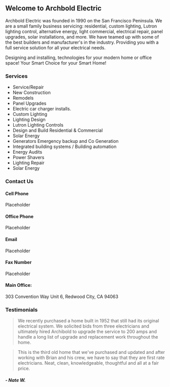 ## Welcome to Archbold Electric

Archbold Electric was founded in 1990 on the San Francisco Peninsula. We are a small family business servicing: residential, custom lighting, Lutron lighting control, alternative energy, light commercial, electrical repair, panel upgrades, solar installations, and more. We have teamed up with some of the best builders and manufacturer's in the industry. Providing you with a full service solution for all your electrical needs. 

Designing and installing, technologies for your modern home or office space! Your Smart Choice for your Smart Home!

### Services

- Service/Repair
- New Construction
- Remodels
- Panel Upgrades
- Electric car charger installs.
- Custom Lighting
- Lighting Design
- Lutron Lighting Controls
- Design and Build Residential & Commercial
- Solar Energy
- Generators Emergency backup and Co Generation
- Integrated building systems / Building automation
- Energy Audits
- Power Shavers 
- Lighting Repair
- Solar Energy

### Contact Us

#### Cell Phone

Placeholder

#### Office Phone

Placeholder

#### Email

Placeholder

#### Fax Number

Placeholder

#### Main Office:
303 Convention Way Unit 6,
Redwood City, CA 94063

### Testimonials

> We recently purchased a home built in 1952 that still had its original electrical system. We solicited bids from three electricians and ultimately hired Archibold to upgrade the service to 200 amps and handle a long list of upgrade and replacement work throughout the home.

> This is the third old home that we've purchased and updated and after working with Brian and his crew, we have to say that they are first rate electricians.  Neat, clean, knowledgeable, thoughtful and all at a fair price.

##### - Nate W.
